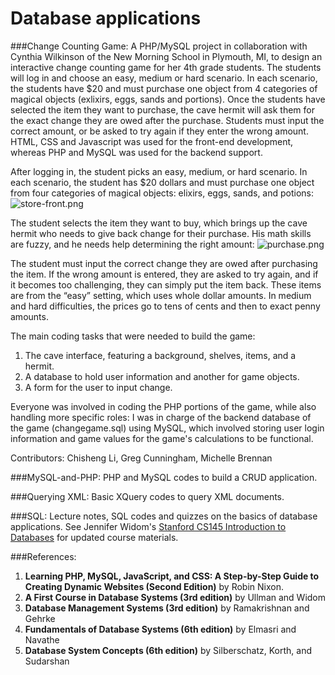 Database applications
============

###Change Counting Game:
A PHP/MySQL project in collaboration with Cynthia Wilkinson of the New Morning School in Plymouth, MI, to design an interactive change counting game for her 4th grade students. The students will log in and choose an easy, medium or hard scenario. In each scenario, the students have $20 and must purchase one object from 4 categories of magical objects (exlixirs, eggs, sands and portions). Once the students have selected the item they want to purchase, the cave hermit will ask them for the exact change they are owed after the purchase. Students must input the correct amount, or be asked to try again if they enter the wrong amount. HTML, CSS and Javascript was used for the front-end development, whereas PHP and MySQL was used for the backend support. 

After logging in, the student picks an easy, medium, or hard scenario. In each scenario, the student has $20 dollars and must purchase one object from four categories of magical objects: elixirs, eggs, sands, and potions: 
![store-front.png](https://github.com/shngli/Database-apps/blob/master/Change%20Counting%20Game/store-front.png)

The student selects the item they want to buy, which brings up the cave hermit who needs to give back change for their purchase. His math skills are fuzzy, and he needs help determining the right amount:
![purchase.png](https://github.com/shngli/Database-apps/blob/master/Change%20Counting%20Game/purchase.png)

The student must input the correct change they are owed after purchasing the item. If the wrong amount is entered, they are asked to try again, and if it becomes too challenging, they can simply put the item back. These items are from the “easy” setting, which uses whole dollar amounts. In medium and hard difficulties, the prices go to tens of cents and then to exact penny amounts.

The main coding tasks that were needed to build the game:

1. The cave interface, featuring a background, shelves, items, and a hermit.
2. A database to hold user information and another for game objects.
3. A form for the user to input change.

Everyone was involved in coding the PHP portions of the game, while also handling more specific roles: I was in charge of the backend database of the game (changegame.sql) using MySQL, which involved storing user login information and game values for the game's calculations to be functional.

Contributors: Chisheng Li, Greg Cunningham, Michelle Brennan

###MySQL-and-PHP:
PHP and MySQL codes to build a CRUD application.

###Querying XML:
Basic XQuery codes to query XML documents.

###SQL:
Lecture notes, SQL codes and quizzes on the basics of database applications. See Jennifer Widom's [Stanford CS145 Introduction to Databases](http://web.stanford.edu/class/cs145/) for updated course materials. 

###References:
1. **Learning PHP, MySQL, JavaScript, and CSS: A Step-by-Step Guide to Creating Dynamic Websites (Second Edition)** by Robin Nixon. 
2. **A First Course in Database Systems (3rd edition)** by Ullman and Widom
3. **Database Management Systems (3rd edition)** by Ramakrishnan and Gehrke
4. **Fundamentals of Database Systems (6th edition)** by Elmasri and Navathe
5. **Database System Concepts (6th edition)** by Silberschatz, Korth, and Sudarshan
